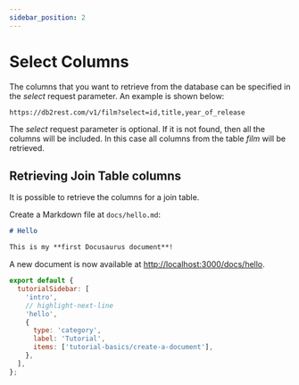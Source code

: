 ```yaml
---
sidebar_position: 2
---
```


# Select Columns

The columns that you want to retrieve from the database can be specified in the *select* request parameter. 
An example is shown below:

```cli 
https://db2rest.com/v1/film?select=id,title,year_of_release
```

The *select* request parameter is optional. If it is not found, then all the columns will be included. In this case
all columns from the table *film* will be retrieved. 


## Retrieving Join Table columns

It is possible to retrieve the columns for a join table. 

Create a Markdown file at `docs/hello.md`:

```md title="docs/hello.md"
# Hello

This is my **first Docusaurus document**!
```

A new document is now available at [http://localhost:3000/docs/hello](http://localhost:3000/docs/hello).



```js title="sidebars.js"
export default {
  tutorialSidebar: [
    'intro',
    // highlight-next-line
    'hello',
    {
      type: 'category',
      label: 'Tutorial',
      items: ['tutorial-basics/create-a-document'],
    },
  ],
};
```
